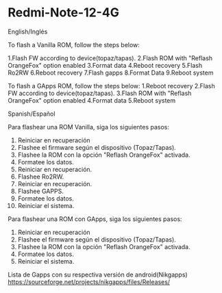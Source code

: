 # Redmi-Note-12-4G

English/Inglés

To flash a Vanilla ROM, follow the steps below:

1.Flash FW according to device(topaz/tapas).
2.Flash ROM with "Reflash OrangeFox" option enabled
3.Format data
4.Reboot recovery
5.Flash Ro2RW
6.Reboot recovery
7.Flash gapps
8.Format Data
9.Reboot system

To flash a GApps ROM, follow the steps below:
1.Reboot recovery
2.Flash FW according to device(topaz/tapas).
3.Flash ROM with "Reflash OrangeFox" option enabled
4.Format data
5.Reboot system




Spanish/Español

Para flashear una ROM Vanilla, siga los siguientes pasos:

1. Reiniciar en recuperación
2. Flashee el firmware según el dispositivo (Topaz/Tapas).
3. Flashee la ROM con la opción "Reflash OrangeFox" activada.
4. Formatee los datos.
5. Reiniciar en recuperación.
6. Flashee Ro2RW.
7. Reiniciar en recuperación.
8. Flashee GAPPS.
9. Formatee los datos.
10. Reiniciar el sistema.

Para flashear una ROM con GApps, siga los siguientes pasos:

1. Reiniciar en recuperación
2. Flashee el firmware según el dispositivo (Topaz/Tapas).
3. Flashee la ROM con la opción "Reflash OrangeFox" activada.
4. Formatee los datos.
5. Reiniciar el sistema.

Lista de Gapps con su respectiva versión de android(Nikgapps)
https://sourceforge.net/projects/nikgapps/files/Releases/
